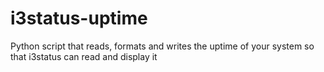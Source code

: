 # i3status-uptime
Python script that reads, formats and writes the uptime of your system so that i3status can read and display it
